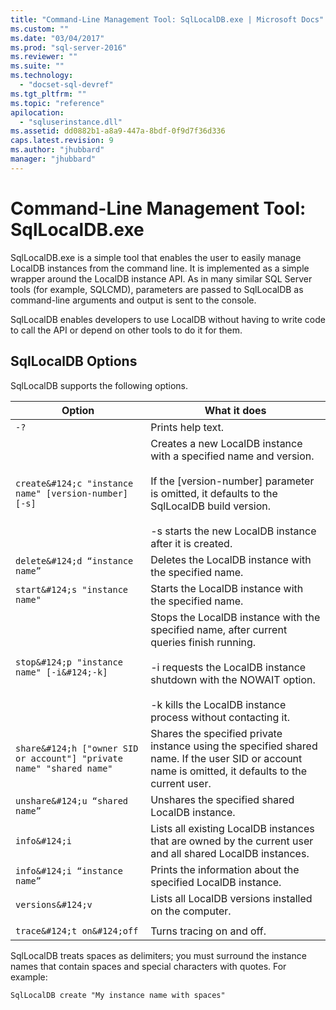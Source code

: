 ```yaml
---
title: "Command-Line Management Tool: SqlLocalDB.exe | Microsoft Docs"
ms.custom: ""
ms.date: "03/04/2017"
ms.prod: "sql-server-2016"
ms.reviewer: ""
ms.suite: ""
ms.technology: 
  - "docset-sql-devref"
ms.tgt_pltfrm: ""
ms.topic: "reference"
apilocation: 
  - "sqluserinstance.dll"
ms.assetid: dd0882b1-a8a9-447a-8bdf-0f9d7f36d336
caps.latest.revision: 9
ms.author: "jhubbard"
manager: "jhubbard"
---
```

# Command-Line Management Tool: SqlLocalDB.exe
  SqlLocalDB.exe is a simple tool that enables the user to easily manage LocalDB instances from the command line. It is implemented as a simple wrapper around the LocalDB instance API. As in many similar SQL Server tools (for example, SQLCMD), parameters are passed to SqlLocalDB as command-line arguments and output is sent to the console.  
  
 SqlLocalDB enables developers to use LocalDB without having to write code to call the API or depend on other tools to do it for them.  
  
## SqlLocalDB Options  
 SqlLocalDB supports the following options.  
  
|Option|What it does|  
|------------|------------------|  
|`-?`|Prints help text.|  
|`create&#124;c "instance name" [version-number] [-s]`|Creates a new LocalDB instance with a specified name and version.<br /><br /> If the [version-number] parameter is omitted, it defaults to the SqlLocalDB build version.<br /><br /> -s starts the new LocalDB instance after it is created.|  
|`delete&#124;d “instance name”`|Deletes the LocalDB instance with the specified name.|  
|`start&#124;s "instance name"`|Starts the LocalDB instance with the specified name.|  
|`stop&#124;p "instance name" [-i&#124;-k]`|Stops the LocalDB instance with the specified name, after current queries finish running.<br /><br /> -i requests the LocalDB instance shutdown with the NOWAIT option.<br /><br /> -k kills the LocalDB instance process without contacting it.|  
|`share&#124;h ["owner SID or account"] "private name" "shared name"`|Shares the specified private instance using the specified shared name. If the user SID or account name is omitted, it defaults to the current user.|  
|`unshare&#124;u “shared name”`|Unshares the specified shared LocalDB instance.|  
|`info&#124;i`|Lists all existing LocalDB instances that are owned by the current user and all shared LocalDB instances.|  
|`info&#124;i “instance name”`|Prints the information about the specified LocalDB instance.|  
|`versions&#124;v`|Lists all LocalDB versions installed on the computer.|  
|||  
|`trace&#124;t on&#124;off`|Turns tracing on and off.|  
  
 SqlLocalDB treats spaces as delimiters; you must surround the instance names that contain spaces and special characters with quotes. For example:  
  
 `SqlLocalDB create "My instance name with spaces"`  
  
  